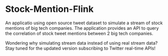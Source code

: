 # Stock-Mention-Flink


An applicatio using open source tweet dataset to simulate a stream of stock mentions of big tech companies. The application provides an API to query the correlation of stock tweet mentions between 2 big tech companies.


Wondering why simulating stream data instead of using real stream data? Stay tuned for the updated version subscribing to Twitter real-time APIs!
